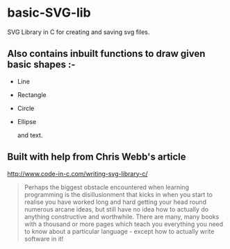 # basic-SVG-lib
SVG Library in C for creating and saving svg files.


## Also contains inbuilt functions to draw given basic shapes :-

- Line
- Rectangle
- Circle
- Ellipse

  and text.

## Built with help from Chris Webb's article
http://www.code-in-c.com/writing-svg-library-c/

>Perhaps the biggest obstacle encountered when learning programming is the disillusionment that kicks in when you start to realise you have worked long and hard getting your head round numerous arcane ideas, but still have no idea how to actually do anything constructive and worthwhile. There are many, many books with a thousand or more pages which teach you everything you need to know about a particular language - except how to actually write software in it!
